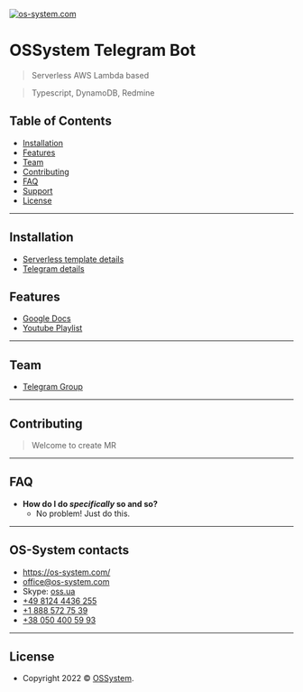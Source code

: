 <a href="https://os-system.com"><img src="https://git.os-system.com/oss-public/graphics/-/raw/master/Logo/Logo%202300x843%20(we%20build%20bright%20ideas)%20colors.png" title="os-system.com" alt="os-system.com"></a>

# OSSystem Telegram Bot

> Serverless AWS Lambda based

> Typescript, DynamoDB, Redmine

## Table of Contents

- [Installation](#installation)
- [Features](#features)
- [Team](#team)
- [Contributing](#contributing)
- [FAQ](#faq)
- [Support](#support)
- [License](#license)

---

## Installation

- [Serverless template details](./docs/Serverless.md)
- [Telegram details](./docs/Telegram.md)


## Features
- [Google Docs](https://drive.google.com/drive/folders/1E5Not5QjZqUESxy33lhcPE43dWEwjBMX)
- [Youtube Playlist](https://www.youtube.com/playlist?list=PLpJNC8fNX1CQ54TaVyw2_eIBqv-Nn1SI7)

---

## Team

- [Telegram Group](https://t.me/+5_70W12pnn5hZDgy)

---

## Contributing

> Welcome to create MR

---
## FAQ

- **How do I do *specifically* so and so?**
    - No problem! Just do this.

---

## OS-System contacts

- https://os-system.com/ 
- office@os-system.com 
- Skype: [oss.ua](skype:oss.ua?call) 
- [+49 8124 4436 255](tel://+4981244436255) 
- [+1 888 572 75 39](tel://+18885727539) 
- [+38 050 400 59 93](tel://+380504005993)

---

## License

- Copyright 2022 © <a href="https://os-system.com" target="_blank">OSSystem</a>.
